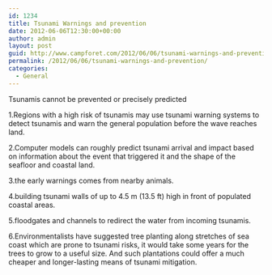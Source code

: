 ```yaml
---
id: 1234
title: Tsunami Warnings and prevention
date: 2012-06-06T12:30:00+00:00
author: admin
layout: post
guid: http://www.campforet.com/2012/06/06/tsunami-warnings-and-prevention/
permalink: /2012/06/06/tsunami-warnings-and-prevention/
categories:
  - General
---
```

Tsunamis cannot be prevented or precisely predicted

1.Regions with a high risk of tsunamis may use tsunami warning systems to detect tsunamis and warn the general population before the wave reaches land.
  
2.Computer models can roughly predict tsunami arrival and impact based on information about the event that triggered it and the shape of the seafloor and coastal land.
  
3.the early warnings comes from nearby animals.
  
4.building tsunami walls of up to 4.5 m (13.5 ft) high in front of populated coastal areas.
  
5.floodgates and channels to redirect the water from incoming tsunamis.
  
6.Environmentalists have suggested tree planting along stretches of sea coast which are prone to tsunami risks, it would take some years for the trees to grow to a useful size. And such plantations could offer a much cheaper and longer-lasting means of tsunami mitigation.